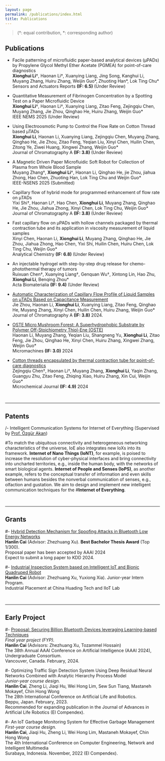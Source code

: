 ```yaml
---
layout: page
permalink: /publications/index.html
title: Publications
---
```


> (†: equal contribution, *: corresponding author)

## Publications

- Facile patterning of microfluidic paper-based analytical devices (μPADs) by Propylene Glycol Methyl Ether Acetate (PGMEA) for point-of-care diagnostics<br>**Xionghui Li**†, Haonan Li†, Xuanying Liang, Jing Song, Kanghui Li, Muyang Zhang, Huiru Zhang, Weijin Guo*, Zhuoting Han*, Lok Ting Chu*<br>Sensors and Actuators Reports **(IF: 6.5)** (Under Review)<br>

- Quantitative Measurement of Fibrinogen Concentration by a Spotting Test on a Paper Microfluidic Device<br>**Xionghui Li**†, Haonan Li†, Xuanying Liang, Zitao Feng, Zejingqiu Chen, Muyang Zhang, Jie Zhou, Qinghao He, Huiru Zhang, Weijin Guo*<br>IEEE NEMS 2025 (Under Review)<br>

- Using Electroosmotic Pump to Control the Flow Rate on Cotton Thread based µTADs<br>**Xionghui Li**, Haonan Li, Xuanying Liang, Zejingqiu Chen, Muyang Zhang, Qinghao He, Jie Zhou, Zitao Feng, Yeqian Liu, Xinyi Chen, Huilin Chen, Zitong Ye, Ziwei Huang, Xingwei Zhang, Weijin Guo*<br>Journal of Chromatography A **(IF: 3.8)** (Under Review)<br>

- A Magnetic Driven Paper Microfluidic Soft Robot for Collection of Plasma from Whole Blood Sample<br>Muyang Zhang†, **Xionghui Li**†, Haonan Li, Qinghao He, jie Zhou, jiahua Zhong, Hao Chen, Zhuoting Han, Lok Ting Chu and Weijin Guo* <br> IEEE-NSENS 2025 (Submitted)<br>

- Capillary flow of hybrid mode for programmed enhancement of flow rate on µTADs<br>Yixi Shi†, Haonan Li†, Hao Chen, **Xionghui Li**, Muyang Zhang, Qinghao He, Jie Zhou, Jiahua Zhong, Xinyi Chen, Lok Ting Chu, Weijin Guo*  <br> Journal of Chromatography A **(IF: 3.8)** (Under Review)<br>

- Fast capillary flow on µPADs with hollow channels packaged by thermal contraction tube and its application in viscosity measurement of liquid samples<br>Xinyi Chen, Haonan Li, **Xionghui Li**, Muyang Zhang, Qinghao He, Jie Zhou, Jiahua Zhong, Hao Chen, Yixi Shi, Huilin Chen, Huiru Chen, Lok Ting Chu, Weijin Guo*<br> Analytical Chemistry **(IF: 6.8)** (Under Review)<br>

- An injectable hydrogel with step-by-step drug release for chemo-photothermal therapy of tumors<br>Ruixuan Chen†, Xuanying Liang†, Genquan Wu†, Xintong Lin, Hao Zhu, **Xionghui Li**, Benqing Zhou* <br> Acta Biomaterialia **(IF: 9.4)** (Under Review)<br>

- [Automatic Characterization of Capillary Flow Profile of Liquid Samples on μTADs Based on Capacitance Measurement](https://doi.org/10.1016/j.chroma.2024.465328)<br>
Jie Zhou, Haonan Li, **Xionghui Li**, Xuanying Liang, Zitao Feng, Qinghao He, Muyang Zhang, Xinyi Chen, Huilin Chen, Huiru Zhang, Weijin Guo*<br>Journal of Chromatography A **(IF: 3.8)** 2024.<br>

- [OSTE Micro Mushroom Forest: A Superhydrophobic Substrate by Polymer Off-Stoichiometry Thiol-Ene (OSTE)](https://doi.org/10.3390/mi15091088)<br>Haonan Li, Muyang Zhang, Yeqian Liu, Shangneng Yu, **Xionghui Li**, Zitao Feng, Jie Zhou, Qinghao He, Xinyi Chen, Huiru Zhang, Xingwei Zhang, Weijin Guo*  <br> Micromachines **(IF: 3.0)** 2024 <br>

- [Cotton threads encapsulated by thermal contraction tube for point-of-care diagnostics](https://doi.org/10.1016/j.microc.2024.110423)<br>Zejingqiu Chen†, Haonan Li†, Muyang Zhang, **Xionghui Li**, Yaqin Zhang, Guangyu Zhu, Zitao Feng, Zhiqing Xiao, Huiru Zhang, Xin Cui, Weijin Guo*  <br> Microchemical Journal **(IF: 4.9)** 2024<br>


  <br>

---

## Patents

/- Intelligent Communication Systems for Internet of Everything (Supervised by [Prof. Özgür Akan](https://www.eng.cam.ac.uk/profiles/oba21))

#To match the ubiquitous connectivity and heterogeneous networking characteristics of the universe, IoE also integrates new IoXs into its framework. **Internet of Nano Things (IoNT)**, for example, is poised to increase the resolution of cyber-physical interfaces and bring connectivity into uncharted territories, e.g., inside the human body, with the networks of smart biological agents. **Internet of People and Senses (IoPS)**, as another example, refers to the conceptual transfer of information and even skills between humans besides the nonverbal communication of senses, e.g., olfaction and gustation. We aim to design and implement new intelligent communication techniques for the #**Internet of Everything**.

<br>

---

## Grants

#- [Hybrid Detection Mechanism for Spoofing Attacks in Bluetooth Low Energy Networks](https://caihanlin.com/mypaper/thesis/UG-thesis.pdf)<br>**Hanlin Cai** (Advisor: Zhezhuang Xu). **Best Bachelor Thesis Award** (Top 1/300).<br>Proposal paper has been accepted by AAAI 2024<br>Expect to submit a long paper to KDD 2024.

#- [Industrial Inspection System based on Intelligent IoT and Bionic Quadruped Robot](https://caihanlin.com/mypaper/thesis/IP-report.pdf)<br>**Hanlin Cai** (Advisor: Zhezhuang Xu, Yuxiong Xia). Junior-year Intern Program.<br>Industrial Placement at China Huading Tech and IIoT Lab<br>

  <br>

---

## Early Project

#- [Proposal: Securing Billion Bluetooth Devices leveraging Learning-based Techniques](https://ojs.aaai.org/index.php/AAAI/article/view/30544)<br>*Final year project (FYP).*<br>**Hanlin Cai** (Advisors: Zhezhuang Xu, Tozammel Hossain)<br>The 38th Annual AAAI Conference on Artificial Intelligence (AAAI 2024), Undergraduate Consortium.<br>Vancouver, Canada. February, 2024.

#- Optimizing Traffic Sign Detection System Using Deep Residual Neural Networks Combined with Analytic Hierarchy Process Model<br>*Junior-year course design.*<br>**Hanlin Cai**, Zheng Li, Jiaqi Hu, Wei Hong Lim, Sew Sun Tiang, Mastaneh Mokayef, Chin Hong Wong<br>The 28th International Conference on Artificial Life and Robotics.<br>Beppu, Japan. February, 2023.<br>Recommended for expanding publication in the Journal of Advances in Artificial Life Robotics (EI Compendex).

#- An IoT Garbage Monitoring System for Effective Garbage Management<br>*First-year course design.*<br>**Hanlin Cai**, Jiaqi Hu, Zheng Li, Wei Hong Lim, Mastaneh Mokayef, Chin Hong Wong<br>The 4th International Conference on Computer Engineering, Network and Intelligent Multimedia<br>Surabaya, Indonesia. November, 2022 (EI Compendex).<br>

  <br>
